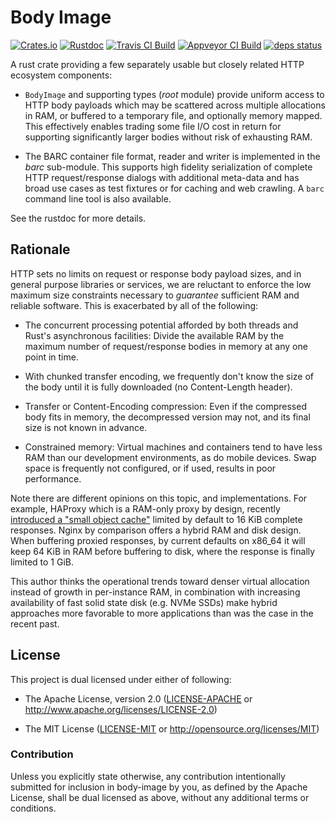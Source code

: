 # Body Image

[![Crates.io](https://img.shields.io/crates/v/body-image.svg?maxAge=2592000)](https://crates.io/crates/body-image)
[![Rustdoc](https://docs.rs/body-image/badge.svg)](https://docs.rs/body-image)
[![Travis CI Build](https://travis-ci.org/dekellum/body-image.svg?branch=master)](https://travis-ci.org/dekellum/body-image)
[![Appveyor CI Build](https://ci.appveyor.com/api/projects/status/0c2e9x4inktasxgf?svg=true)](https://ci.appveyor.com/project/dekellum/body-image)
[![deps status](https://deps.rs/repo/github/dekellum/body-image/status.svg)](https://deps.rs/repo/github/dekellum/body-image)

A rust crate providing a few separately usable but closely related HTTP
ecosystem components:

* `BodyImage` and supporting types (_root_ module) provide uniform access to
   HTTP body payloads which may be scattered across multiple allocations in
   RAM, or buffered to a temporary file, and optionally memory mapped.  This
   effectively enables trading some file I/O cost in return for supporting
   significantly larger bodies without risk of exhausting RAM.

* The BARC container file format, reader and writer is implemented in the
  _barc_ sub-module.  This supports high fidelity serialization of complete
  HTTP request/response dialogs with additional meta-data and has broad use
  cases as test fixtures or for caching and web crawling.  A `barc` command
  line tool is also available.

See the rustdoc for more details.

## Rationale

HTTP sets no limits on request or response body payload sizes, and in general
purpose libraries or services, we are reluctant to enforce the low maximum
size constraints necessary to *guarantee* sufficient RAM and reliable
software. This is exacerbated by all of the following:

* The concurrent processing potential afforded by both threads and Rust's
  asynchronous facilities: Divide the available RAM by the maximum number of
  request/response bodies in memory at any one point in time.

* With chunked transfer encoding, we frequently don't know the size of the
  body until it is fully downloaded (no Content-Length header).

* Transfer or Content-Encoding compression: Even if the compressed body fits
  in memory, the decompressed version may not, and its final size is not known
  in advance.

* Constrained memory: Virtual machines and containers tend to have less RAM
  than our development environments, as do mobile devices. Swap space is
  frequently not configured, or if used, results in poor performance.

Note there are different opinions on this topic, and implementations. For
example, HAProxy which is a RAM-only proxy by design, recently [introduced a
"small object cache"][HAProxy] limited by default to 16 KiB complete
responses. Nginx by comparison offers a hybrid RAM and disk design. When
buffering proxied responses, by current defaults on x86_64 it will keep 64 KiB
in RAM before buffering to disk, where the response is finally limited to 1
GiB.

This author thinks the operational trends toward denser virtual allocation
instead of growth in per-instance RAM, in combination with increasing
availability of fast solid state disk (e.g. NVMe SSDs) make hybrid approaches
more favorable to more applications than was the case in the recent past.

[HAProxy]: https://www.haproxy.com/blog/whats-new-haproxy-1-8/

## License

This project is dual licensed under either of following:

* The Apache License, version 2.0 ([LICENSE-APACHE](LICENSE-APACHE)
  or http://www.apache.org/licenses/LICENSE-2.0)

* The MIT License ([LICENSE-MIT](LICENSE-MIT)
  or http://opensource.org/licenses/MIT)

### Contribution

Unless you explicitly state otherwise, any contribution intentionally submitted
for inclusion in body-image by you, as defined by the Apache License, shall be
dual licensed as above, without any additional terms or conditions.
